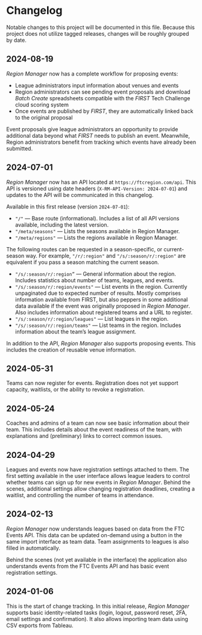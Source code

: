 # Changelog

Notable changes to this project will be documented in this file.
Because this project does not utilize tagged releases, changes will be roughly grouped by date.

## 2024-08-19

_Region Manager_ now has a complete workflow for proposing events:

* League administrators input information about venues and events
* Region administrators can see pending event proposals and download _Batch Create_ spreadsheets compatible with the _FIRST_ Tech Challenge cloud scoring system
* Once events are published by _FIRST_, they are automatically linked back to the original proposal

Event proposals give league administrators an opportunity to provide additional data beyond what _FIRST_ needs to publish an event.
Meanwhile, Region administrators benefit from tracking which events have already been submitted.

## 2024-07-01

_Region Manager_ now has an API located at `https://ftcregion.com/api`.
This API is versioned using date headers (`X-RM-API-Version: 2024-07-01`) and updates to the API will be communicated in this changelog.

Available in this first release (version `2024-07-01`):

* `"/"` — Base route (informational). Includes a list of all API versions available, including the latest version.
* `"/meta/seasons"` — Lists the seasons available in Region Manager.
* `"/meta/regions"` — Lists the regions available in Region Manager.

The following routes can be requested in a season-specific, or current-season way. For example, `"/r/:region"` and `"/s/:season/r/:region"` are equivalent if you pass a season matching the current season.

* `"/s/:season/r/:region”` — General information about the region. Includes statistics about number of teams, leagues, and events.
* `"/s/:season/r/:region/events"` — List events in the region. Currently unpaginated due to expected number of results. Mostly comprises information available from FIRST, but also peppers in some additional data available if the event was originally proposed in _Region Manager_. Also includes information about registered teams and a URL to register.
* `"/s/:season/r/:region/leagues"` — List leagues in the region.
* `"/s/:season/r/:region/teams"` — List teams in the region. Includes information about the team’s league assignment.

In addition to the API, _Region Manager_ also supports proposing events.
This includes the creation of reusable venue information.

## 2024-05-31

Teams can now register for events.
Registration does not yet support capacity, waitlists, or the ability to revoke a registration.

## 2024-05-24

Coaches and admins of a team can now see basic information about their team.
This includes details about the event readiness of the team, with explanations and (preliminary) links to correct common issues.

## 2024-04-29

Leagues and events now have registration settings attached to them.
The first setting available in the user interface allows league leaders to control whether teams can sign up for new events in _Region Manager_.
Behind the scenes, additional settings allow changing registration deadlines, creating a waitlist, and controlling the number of teams in attendance.

## 2024-02-13

_Region Manager_ now understands leagues based on data from the FTC Events API.
This data can be updated on-demand using a button in the same import interface as team data.
Team assignments to leagues is also filled in automatically.

Behind the scenes (not yet available in the interface) the application also understands events from the FTC Events API and has basic event registration settings.

## 2024-01-06

This is the start of change tracking.
In this initial release, _Region Manager_ supports basic identity-related tasks (login, logout, password reset, 2FA, email settings and confirmation).
It also allows importing team data using CSV exports from Tableau.
